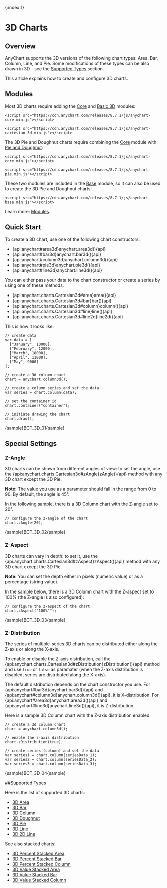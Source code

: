 {:index 1}
# 3D Charts

## Overview

AnyChart supports the 3D versions of the following chart types: Area, Bar, Column, Line, and Pie. Some modifications of these types can be also drawn in 3D - see the [Supported Types](#supported_types) section.

This article explains how to create and configure 3D charts.

## Modules

Most 3D charts require adding the [Core](../../Quick_Start/Modules#core) and [Basic 3D](../../Quick_Start/Modules#basic_3d) modules:

```
<script src="https://cdn.anychart.com/releases/8.7.1/js/anychart-core.min.js"></script>
```

```
<script src="https://cdn.anychart.com/releases/8.7.1/js/anychart-cartesian-3d.min.js"></script>
```

The 3D Pie and Doughnut charts require combining the [Core](../../Quick_Start/Modules#core) module with [Pie and Doughnut](../../Quick_Start/Modules#pie_and_doughnut):

```
<script src="https://cdn.anychart.com/releases/8.7.1/js/anychart-core.min.js"></script>
```

```
<script src="https://cdn.anychart.com/releases/8.7.1/js/anychart-pie.min.js"></script>
```

These two modules are included in the [Base](../../Quick_Start/Modules#base) module, so it can also be used to create the 3D Pie and Doughnut charts:

```
<script src="https://cdn.anychart.com/releases/8.7.1/js/anychart-base.min.js"></script>
```

Learn more: [Modules](../../Quick_Start/Modules).

## Quick Start

To create a 3D chart, use one of the following chart constructors:

* {api:anychart#area3d}anychart.area3d(){api}
* {api:anychart#bar3d}anychart.bar3d(){api}
* {api:anychart#column3d}anychart.column3d(){api}
* {api:anychart#pie3d}anychart.pie3d(){api}
* {api:anychart#line3d}anychart.line3d(){api}

You can either pass your data to the chart constructor or create a series by using one of these methods:

* {api:anychart.charts.Cartesian3d#area}area(){api}
* {api:anychart.charts.Cartesian3d#bar}bar(){api}
* {api:anychart.charts.Cartesian3d#column}column(){api}
* {api:anychart.charts.Cartesian3d#line}line(){api}
* {api:anychart.charts.Cartesian3d#line2d}line2d(){api}

This is how it looks like:

```
// create data
var data = [
  ["January", 10000],
  ["February", 12000],
  ["March", 18000],
  ["April", 11000],
  ["May", 9000]
];

// create a 3d column chart
chart = anychart.column3d();

// create a column series and set the data
var series = chart.column(data);

// set the container id
chart.container("container");

// initiate drawing the chart
chart.draw();
```

{sample}BCT\_3D\_01{sample}

## Special Settings

### Z-Angle

3D charts can be shown from different angles of view: to set the angle, use the {api:anychart.charts.Cartesian3d#zAngle}zAngle(){api} method with any 3D chart except the 3D Pie.

**Note:** The value you use as a parameter should fall in the range from 0 to 90. By default, the angle is 45&deg;. 

In the following sample, there is a 3D Column chart with the Z-angle set to 20&deg;.

```
// configure the z-angle of the chart
chart.zAngle(20);
```

{sample}BCT\_3D\_02{sample}

### Z-Aspect

3D charts can vary in depth: to set it, use the {api:anychart.charts.Cartesian3d#zAspect}zAspect(){api} method with any 3D chart except the 3D Pie.

**Note:** You can set the depth either in pixels (numeric value) or as a percentage (string value).

In the sample below, there is a 3D Column chart with the Z-aspect set to 100% (the Z-angle is also configured):

```
// configure the z-aspect of the chart
chart.zAspect("100%"");
```

{sample}BCT\_3D\_03{sample}

### Z-Distribution

The series of multiple-series 3D charts can be distributed either along the Z-axis or along the X-axis.

To enable or disable the Z-axis distribution, call the {api:anychart.charts.Cartesian3d#zDistribution}zDistribution(){api} method and use `true` or `false` as paramater (when the Z-axis distribution is disabled, series are distributed along the X-axis).

The default distribution depends on the chart constructor you use. For {api:anychart#bar3d}anychart.bar3d(){api} and {api:anychart#column3d}anychart.column3d(){api}, it is X-distribution. For {api:anychart#area3d}anychart.area3d(){api} and {api:anychart#line3d}anychart.line3d(){api}, it is Z-distribution.

Here is a sample 3D Column chart with the Z-axis distribution enabled:

```
// create a 3d column chart
chart = anychart.column3d();

// enable the z-axis distribution
chart.zDistribution(true);

// create series (column) and set the data
var series1 = chart.column(seriesData_1);
var series2 = chart.column(seriesData_2);
var series3 = chart.column(seriesData_3);
```

{sample}BCT\_3D\_04{sample}

##Supported Types

Here is the list of supported 3D charts:

* [3D Area](Area_Chart)
* [3D Bar](Bar_Chart)
* [3D Column](Column_Chart)
* [3D Doughnut](Doughnut_Chart)
* [3D Pie](Pie_Chart)
* [3D Line](Line_Chart)
* [3D 2D Line](2D_Line_Chart)

See also stacked charts:

* [3D Percent Stacked Area](../Stacked/Percent/3D_Area_Chart)
* [3D Percent Stacked Bar](../Stacked/Percent/3D_Bar_Chart)
* [3D Percent Stacked Column](../Stacked/Percent/3D_Column_Chart)
* [3D Value Stacked Area](../Stacked/Value/3D_Area_Chart)
* [3D Value Stacked Bar](../Stacked/Value/3D_Bar_Chart)
* [3D Value Stacked Column](../Stacked/Value/3D_Column_Chart)